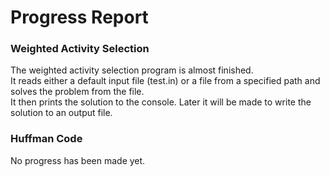 # Progress Report

### Weighted Activity Selection
The weighted activity selection program is almost finished.  
It reads either a default input file (test.in) or a file from a specified path and solves the problem from the file.  
It then prints the solution to the console.
Later it will be made to write the solution to an output file.


### Huffman Code
No progress has been made yet.
